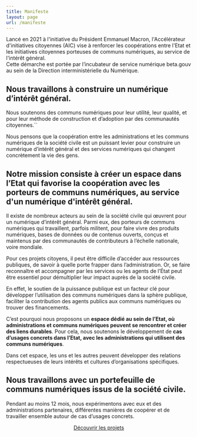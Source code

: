 ```yaml
---
title: Manifeste
layout: page
url: /manifeste
---
```

<div class="fr-grid-row fr-mb-3w">
    <div class="fr-col">
        <div id="callout-r8Qz0GQ8I-" class="fr-callout" data-fr-js-callout-actionee="true">
            <p class="fr-callout__text">Lancé en 2021 à l'initiative du Président Emmanuel Macron, l'Accélérateur d'initiatives citoyennes (AIC) vise à renforcer les coopérations entre l'Etat et les initiatives citoyennes porteuses de communs numériques, au service de l'intérêt général.<br>Cette démarche est portée par l’incubateur de service numérique beta.gouv au sein de la Direction interministérielle du Numérique.</p>
        </div>
    </div>
</div>

## Nous travaillons à construire un numérique d’intérêt général. 
Nous soutenons des communs numériques pour leur utilité, leur qualité, et pour leur méthode de construction et d’adoption par des communautés citoyennes.``

Nous pensons que la coopération entre les administrations et les communs numériques de la société civile est un puissant levier pour construire un numérique d’intérêt général et des services numériques qui changent concrètement la vie des gens.

## Notre mission consiste à créer un espace dans l’Etat qui favorise la coopération avec les porteurs de communs numériques, au service d'un numérique d'intérêt général.
Il existe de nombreux acteurs au sein de la société civile qui œuvrent pour un numérique d’intérêt général. Parmi eux, des porteurs de communs numériques qui travaillent, parfois militent, pour faire vivre des produits numériques, bases de données ou de contenus ouverts, conçus et maintenus par des communautés de contributeurs à l’échelle nationale, voire mondiale.

Pour ces projets citoyens, il peut être difficile d’accéder aux ressources publiques, de savoir à quelle porte frapper dans l’administration. Or, se faire reconnaître et accompagner par les services ou les agents de l’État peut être essentiel pour démultiplier leur impact auprès de la société civile.

En effet, le soutien de la puissance publique est un facteur clé pour développer l’utilisation des communs numériques dans la sphère publique, faciliter la contribution des agents publics aux communs numériques ou trouver des financements.

C’est pourquoi nous proposons un **espace dédié au sein de l’Etat, où administrations et communs numériques peuvent se rencontrer et créer des liens durables**.
Pour cela, nous soutenons le développement de **cas d’usages concrets dans l’Etat, avec les administrations qui utilisent des communs numériques**. 

Dans cet espace, les uns et les autres peuvent développer des relations respectueuses de leurs intérêts et cultures d’organisations spécifiques.

## Nous travaillons avec un portefeuille de communs numériques issus de la société civile. 

Pendant au moins 12 mois, nous expérimentons avec eux et des administrations partenaires, différentes manières de coopérer et de travailler ensemble autour de cas d’usages concrets. 

<center>
    <a class="fr-btn" href="/#communs-laureats">
        Découvrir les projets
    </a>
</center>